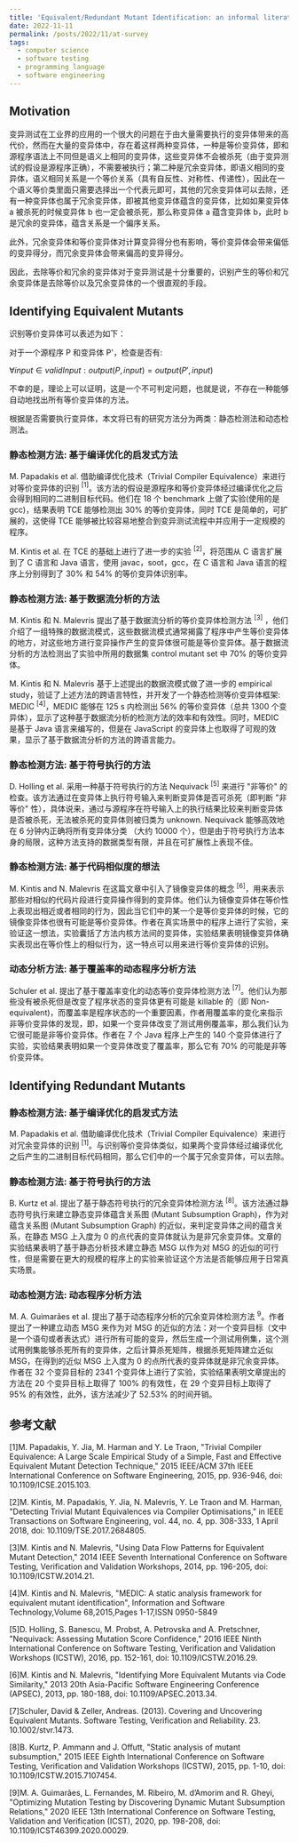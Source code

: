 ```yaml
---
title: 'Equivalent/Redundant Mutant Identification: an informal literature review'
date: 2022-11-11
permalink: /posts/2022/11/at-survey
tags:
  - computer science
  - software testing
  - programming language
  - software engineering
---
```

## Motivation

变异测试在工业界的应用的一个很大的问题在于由大量需要执行的变异体带来的高代价，然而在大量的变异体中，存在着这样两种变异体，一种是等价变异体，即和源程序语法上不同但是语义上相同的变异体，这些变异体不会被杀死（由于变异测试的假设是源程序正确），不需要被执行；第二种是冗余变异体，即语义相同的变异体，语义相同关系是一个等价关系（具有自反性、对称性、传递性），因此在一个语义等价类里面只需要选择出一个代表元即可，其他的冗余变异体可以去除，还有一种变异体也属于冗余变异体，即被其他变异体蕴含的变异体，比如如果变异体 a 被杀死的时候变异体 b 也一定会被杀死，那么称变异体 a 蕴含变异体 b，此时 b 是冗余的变异体，蕴含关系是一个偏序关系。

此外，冗余变异体和等价变异体对计算变异得分也有影响，等价变异体会带来偏低的变异得分，而冗余变异体会带来偏高的变异得分。

因此，去除等价和冗余的变异体对于变异测试是十分重要的，识别产生的等价和冗余变异体是去除等价以及冗余变异体的一个很直观的手段。

## Identifying Equivalent Mutants

识别等价变异体可以表述为如下：

对于一个源程序 P 和变异体 P'，检查是否有:

$\forall input\in validInput: output(P, input) = output(P', input)$

不幸的是，理论上可以证明，这是一个不可判定问题，也就是说，不存在一种能够自动地找出所有等价变异体的方法。

根据是否需要执行变异体，本文将已有的研究方法分为两类：静态检测法和动态检测法。

### 静态检测方法: 基于编译优化的启发式方法

M. Papadakis et al. 借助编译优化技术（Trivial Compiler Equivalence）来进行对等价变异体的识别 $^{[1]}$。该方法的假设是源程序和等价变异体经过编译优化之后会得到相同的二进制目标代码。他们在 18 个 benchmark 上做了实验(使用的是 gcc)，结果表明 TCE 能够检测出 30% 的等价变异体，同时 TCE 是简单的，可扩展的，这使得 TCE 能够被比较容易地整合到变异测试流程中并应用于一定规模的程序。

M. Kintis et al. 在 TCE 的基础上进行了进一步的实验 $^{[2]}$，将范围从 C 语言扩展到了 C 语言和 Java 语言，使用 javac，soot，gcc，在 C 语言和 Java 语言的程序上分别得到了 30% 和 54% 的等价变异体识别率。

### 静态检测方法: 基于数据流分析的方法

M. Kintis 和 N. Malevris 提出了基于数据流分析的等价变异体检测方法 $^{[3]}$ ，他们介绍了一组特殊的数据流模式，这些数据流模式通常揭露了程序中产生等价变异体的地方，对这些地方进行变异操作产生的变异体很可能是等价变异体。基于数据流分析的方法检测出了实验中所用的数据集 control mutant set 中 70% 的等价变异体。

M. Kintis 和 N. Malevris 基于上述提出的数据流模式做了进一步的 empirical study，验证了上述方法的跨语言特性，并开发了一个静态检测等价变异体框架: MEDIC $^{[4]}$，MEDIC 能够在 125 s 内检测出 56% 的等价变异体（总共 1300 个变异体），显示了这种基于数据流分析的检测方法的效率和有效性。同时，MEDIC 是基于 Java 语言来编写的，但是在 JavaScript 的变异体上也取得了可观的效果，显示了基于数据流分析的方法的跨语言能力。

### 静态检测方法: 基于符号执行的方法

D. Holling et al.  采用一种基于符号执行的方法 Nequivack $^{[5]}$ 来进行 "非等价" 的检查。该方法通过在变异体上执行符号输入来判断变异体是否可杀死（即判断 "非等价" 性），具体说来，通过与源程序在符号输入上的执行结果比较来判断变异体是否被杀死，无法被杀死的变异体则被归类为 unknown. Nequivack 能够高效地在 6 分钟内正确将所有变异体分类 （大约 10000 个），但是由于符号执行方法本身的局限，这种方法支持的数据类型有限，并且在可扩展性上表现不佳。 

### 静态检测方法: 基于代码相似度的想法

M. Kintis and N. Malevris 在这篇文章中引入了镜像变异体的概念 $^{[6]}$，用来表示那些对相似的代码片段进行变异操作得到的变异体。他们认为镜像变异体在等价性上表现出相近或者相同的行为，因此当它们中的某一个是等价变异体的时候，它的镜像变异体也很有可能是等价变异体。作者在真实场景中的程序上进行了实验，来验证这一想法，实验囊括了方法内核方法间的变异体，实验结果表明镜像变异体确实表现出在等价性上的相似行为，这一特点可以用来进行等价变异体的识别。

### 动态分析方法: 基于覆盖率的动态程序分析方法

Schuler et al. 提出了基于覆盖率变化的动态等价变异体检测方法 $^{[7]}$。他们认为那些没有被杀死但是改变了程序状态的变异体更有可能是 killable 的（即 Non-equivalent)，而覆盖率是程序状态的一个重要因素，作者用覆盖率的变化来指示非等价变异体的发现，即，如果一个变异体改变了测试用例覆盖率，那么我们认为它很可能是非等价变异体。作者在 7 个 Java 程序上产生的 140 个变异体进行了实验，实验结果表明如果一个变异体改变了覆盖率，那么它有 70% 的可能是非等价变异体。

## Identifying Redundant Mutants

### 静态检测方法: 基于编译优化的启发式方法

M. Papadakis et al. 借助编译优化技术（Trivial Compiler Equivalence）来进行对冗余变异体的识别 $^{[1]}$。与识别等价变异体类似，如果两个变异体经过编译优化之后产生的二进制目标代码相同，那么它们中的一个属于冗余变异体，可以去除。

### 静态检测方法: 基于符号执行的方法

B. Kurtz et al. 提出了基于静态符号执行的冗余变异体检测方法 $^{[8]}$。该方法通过静态符号执行来建立静态变异体蕴含关系图 (Mutant Subsumption Graph)，作为对蕴含关系图 (Mutant Subsumption Graph) 的近似，来判定变异体之间的蕴含关系，在静态 MSG 上入度为 0 的点代表的变异体就认为是非冗余变异体。文章的实验结果表明了基于静态分析技术建立静态 MSG 以作为对 MSG 的近似的可行性，但是需要在更大的规模的程序上的实验来验证这个方法是否能够应用于日常真实场景。

### 动态检测方法: 动态程序分析方法

M. A. Guimarães et al. 提出了基于动态程序分析的冗余变异体检测方法 $^{9}$。作者提出了一种建立动态 MSG 来作为对 MSG 的近似的方法：对一个变异目标（文中是一个语句或者表达式）进行所有可能的变异，然后生成一个测试用例集，这个测试用例集能够杀死所有的变异体，之后计算杀死矩阵，根据杀死矩阵建立近似 MSG，在得到的近似 MSG 上入度为 0 的点所代表的变异体就是非冗余变异体。作者在 32 个变异目标的 2341 个变异体上进行了实验，实验结果表明文章提出的方法在 20 个变异目标上取得了 100% 的有效性，在 29 个变异目标上取得了 95% 的有效性，此外，该方法减少了 52.53% 的时间开销。

## 参考文献

[1]M. Papadakis, Y. Jia, M. Harman and Y. Le Traon, "Trivial Compiler Equivalence: A Large Scale Empirical Study of a Simple, Fast and Effective Equivalent Mutant Detection Technique," 2015 IEEE/ACM 37th IEEE International Conference on Software Engineering, 2015, pp. 936-946, doi: 10.1109/ICSE.2015.103.

[2]M. Kintis, M. Papadakis, Y. Jia, N. Malevris, Y. Le Traon and M. Harman, "Detecting Trivial Mutant Equivalences via Compiler Optimisations," in IEEE Transactions on Software Engineering, vol. 44, no. 4, pp. 308-333, 1 April 2018, doi: 10.1109/TSE.2017.2684805.

[3]M. Kintis and N. Malevris, "Using Data Flow Patterns for Equivalent Mutant Detection," 2014 IEEE Seventh International Conference on Software Testing, Verification and Validation Workshops, 2014, pp. 196-205, doi: 10.1109/ICSTW.2014.21.

[4]M. Kintis and N. Malevris, "MEDIC: A static analysis framework for equivalent mutant identification", Information and Software Technology,Volume 68,2015,Pages 1-17,ISSN 0950-5849

[5]D. Holling, S. Banescu, M. Probst, A. Petrovska and A. Pretschner, "Nequivack: Assessing Mutation Score Confidence," 2016 IEEE Ninth International Conference on Software Testing, Verification and Validation Workshops (ICSTW), 2016, pp. 152-161, doi: 10.1109/ICSTW.2016.29.

[6]M. Kintis and N. Malevris, "Identifying More Equivalent Mutants via Code Similarity," 2013 20th Asia-Pacific Software Engineering Conference (APSEC), 2013, pp. 180-188, doi: 10.1109/APSEC.2013.34.

[7]Schuler, David & Zeller, Andreas. (2013). Covering and Uncovering Equivalent Mutants. Software Testing, Verification and Reliability. 23. 10.1002/stvr.1473. 

[8]B. Kurtz, P. Ammann and J. Offutt, "Static analysis of mutant subsumption," 2015 IEEE Eighth International Conference on Software Testing, Verification and Validation Workshops (ICSTW), 2015, pp. 1-10, doi: 10.1109/ICSTW.2015.7107454.

[9]M. A. Guimarães, L. Fernandes, M. Ribeiro, M. d’Amorim and R. Gheyi, "Optimizing Mutation Testing by Discovering Dynamic Mutant Subsumption Relations," 2020 IEEE 13th International Conference on Software Testing, Validation and Verification (ICST), 2020, pp. 198-208, doi: 10.1109/ICST46399.2020.00029.
